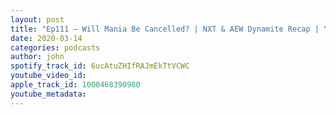 ```yaml
---
layout: post
title: "Ep111 – Will Mania Be Cancelled? | NXT & AEW Dynamite Recap | Your Questions (with Lexi Helms – Grappuchino Thoughts)"
date: 2020-03-14
categories: podcasts
author: john
spotify_track_id: 6ucAtuZHIfRAJmEkTtVCWC
youtube_video_id: 
apple_track_id: 1000468390980
youtube_metadata: 
---
```


